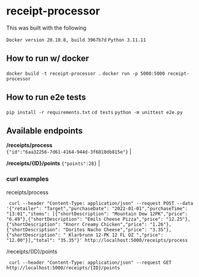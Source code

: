 # receipt-processor

This was built with the following

`Docker version 20.10.8, build 3967b7d`
`Python 3.11.11`

## How to run w/ docker

`docker build -t receipt-processor .`
`docker run -p 5000:5000 receipt-processor`

## How to run e2e tests

`pip install -r requirements.txt`
`cd tests`
`python -m unittest e2e.py`

## Available endpoints

**/receipts/process**  
 `{"id":"6aa32256-7d61-4164-944d-3f6810db815e"}` |

**/receipts/{ID}/points**
`{"points":28}` |

### curl examples

receipts/process

     curl --header "Content-Type: application/json" --request POST --data '{"retailer": "Target","purchaseDate": "2022-01-01","purchaseTime": "13:01","items": [{"shortDescription": "Mountain Dew 12PK","price": "6.49"},{"shortDescription": "Emils Cheese Pizza","price": "12.25"},{"shortDescription": "Knorr Creamy Chicken","price": "1.26"},{"shortDescription": "Doritos Nacho Cheese","price": "3.35"},{"shortDescription": " Klarbrunn 12-PK 12 FL OZ ","price": "12.00"}],"total": "35.35"}' http://localhost:5000/receipts/process

/receipts/{ID}/points

     curl --header "Content-Type: application/json" --request GET http://localhost:5000/receipts/{ID}/points
